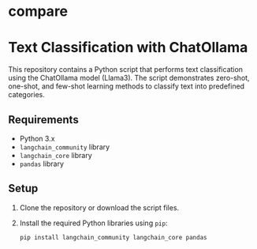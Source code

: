 # compare

# Text Classification with ChatOllama

This repository contains a Python script that performs text classification using the ChatOllama model (Llama3). The script demonstrates zero-shot, one-shot, and few-shot learning methods to classify text into predefined categories.

## Requirements

- Python 3.x
- `langchain_community` library
- `langchain_core` library
- `pandas` library

## Setup

1. Clone the repository or download the script files.
2. Install the required Python libraries using `pip`:

   ```bash
   pip install langchain_community langchain_core pandas
